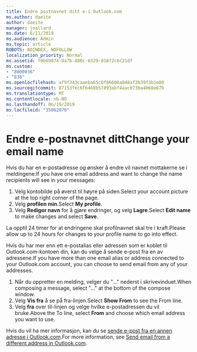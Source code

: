 ```yaml
---
title: Endre postnavnet ditt e-i Outlook.com
ms.author: daeite
author: daeite
manager: joallard
ms.date: 6/11/2019
ms.audience: Admin
ms.topic: article
ROBOTS: NOINDEX, NOFOLLOW
localization_priority: Normal
ms.assetid: f0b69874-8a7b-480c-8329-01872c6c21df
ms.custom:
- "8000036"
- "838"
ms.openlocfilehash: af9f343caaeba65c0f86606a048af3b39f3b1e00
ms.sourcegitcommit: 87153fec6f6468b57893abf4aac073ba4068e67b
ms.translationtype: MT
ms.contentlocale: nb-NO
ms.lasthandoff: 06/19/2019
ms.locfileid: "35062070"
---
```

# <a name="change-your-email-name"></a><span data-ttu-id="2c54f-102">Endre e-postnavnet ditt</span><span class="sxs-lookup"><span data-stu-id="2c54f-102">Change your email name</span></span>

<span data-ttu-id="2c54f-103">Hvis du har en e-postadresse og ønsker å endre vil navnet mottakerne se i meldingene:</span><span class="sxs-lookup"><span data-stu-id="2c54f-103">If you have one email address and want to change the name recipients will see in your messages:</span></span>
  
1. <span data-ttu-id="2c54f-104">Velg kontobilde på øverst til høyre på siden.</span><span class="sxs-lookup"><span data-stu-id="2c54f-104">Select your account picture at the top right corner of the page.</span></span>
2. <span data-ttu-id="2c54f-105">Velg **profilen min**.</span><span class="sxs-lookup"><span data-stu-id="2c54f-105">Select **My profile**.</span></span>
3. <span data-ttu-id="2c54f-106">Velg **Rediger navn** for å gjøre endringer, og velg **Lagre**.</span><span class="sxs-lookup"><span data-stu-id="2c54f-106">Select **Edit name** to make changes and select **Save**.</span></span>

<span data-ttu-id="2c54f-107">La opptil 24 timer for at endringene skal profilnavnet skal tre i kraft.</span><span class="sxs-lookup"><span data-stu-id="2c54f-107">Please allow up to 24 hours for changes to your profile name to go into effect.</span></span>
  
<span data-ttu-id="2c54f-108">Hvis du har mer enn ett e-postalias eller adressen som er koblet til Outlook.com-kontoen din, kan du velge å sende e-post fra en av adressene.</span><span class="sxs-lookup"><span data-stu-id="2c54f-108">If you have more than one email alias or address connected to your Outlook.com account, you can choose to send email from any of your addresses.</span></span>
  
1. <span data-ttu-id="2c54f-109">Når du oppretter en melding, velger du "..." nederst i skrivevinduet.</span><span class="sxs-lookup"><span data-stu-id="2c54f-109">When composing a message, select "..." at the bottom of the compose window.</span></span>
1. <span data-ttu-id="2c54f-110">Velg **Vis fra** å se på fra-linjen.</span><span class="sxs-lookup"><span data-stu-id="2c54f-110">Select **Show From** to see the From line.</span></span>
1. <span data-ttu-id="2c54f-111">Velg **fra** over til-linjen og velge hvilke e-postadressen du vil bruke.</span><span class="sxs-lookup"><span data-stu-id="2c54f-111">Above the To line, select **From** and choose which email address you want to use.</span></span>

<span data-ttu-id="2c54f-112">Hvis du vil ha mer informasjon, kan du se [sende e-post fra en annen adresse i Outlook.com](https://go.microsoft.com/fwlink/p/?linkid=2001701&amp;clcid=0x409).</span><span class="sxs-lookup"><span data-stu-id="2c54f-112">For more information, see [Send email from a different address in Outlook.com](https://go.microsoft.com/fwlink/p/?linkid=2001701&amp;clcid=0x409).</span></span>